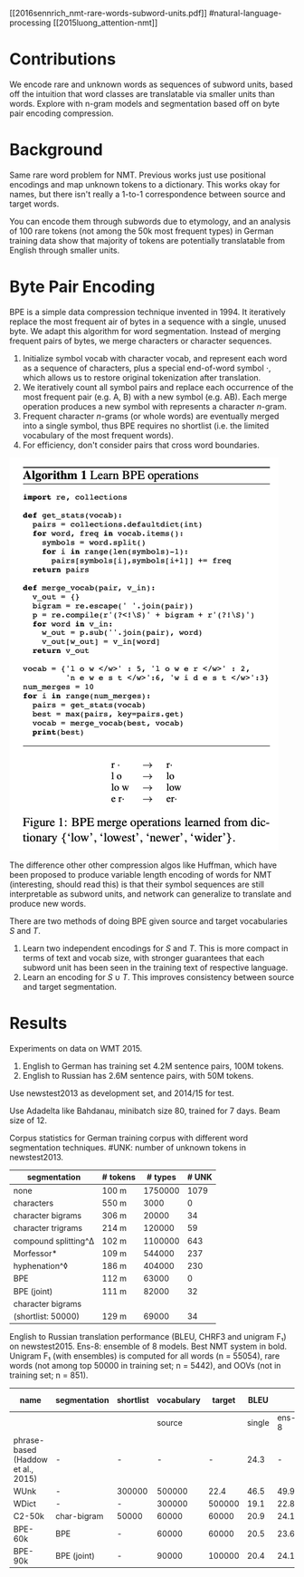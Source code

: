 [[2016sennrich_nmt-rare-words-subword-units.pdf]]
#natural-language-processing 
[[2015luong_attention-nmt]]

# Contributions 

   We encode rare and unknown words as sequences of subword units, based off the intuition that word classes are translatable via smaller units than words. Explore with n-gram models and segmentation based off on byte pair encoding compression. 

# Background 

   Same rare word problem for NMT. Previous works just use positional encodings and map unknown tokens to a dictionary. This works okay for names, but there isn't really a 1-to-1 correspondence between source and target words. 

   You can encode them through subwords due to etymology, and an analysis of 100 rare tokens (not among the 50k most frequent types) in German training data show that majority of tokens are potentially translatable from English through smaller units. 

# Byte Pair Encoding 

   BPE is a simple data compression technique invented in 1994. It iteratively replace the most frequent air of bytes in a sequence with a single, unused byte. We adapt this algorithm for word segmentation. Instead of merging frequent pairs of bytes, we merge characters or character sequences.
   1. Initialize symbol vocab with character vocab, and represent each word as a sequence of characters, plus a special end-of-word symbol $\cdot$, which allows us to restore original tokenization after translation.  
   2. We iteratively count all symbol pairs and replace each occurrence of the most frequent pair (e.g. A, B) with a new symbol (e.g. AB). Each merge operation produces a new symbol with represents a character $n$-gram. 
   3. Frequent character $n$-grams (or whole words) are eventually merged into a single symbol, thus BPE requires no shortlist (i.e. the limited vocabulary of the most frequent words). 
   4. For efficiency, don't consider pairs that cross word boundaries. 

   ![image](img/bpe_algo.png)

   The difference other other compression algos like Huffman, which have been proposed to produce variable length encoding of words for NMT (interesting, should read this) is that their symbol sequences are still interpretable as subword units, and network can generalize to translate and produce new words. 


   There are two methods of doing BPE given source and target vocabularies $S$ and $T$. 
   1. Learn two independent encodings for $S$ and $T$. This is more compact in terms of text and vocab size, with stronger guarantees that each subword unit has been seen in the training text of respective language. 
   2. Learn an encoding for $S \cup T$. This improves consistency between source and target segmentation. 

# Results 

   Experiments on data on WMT 2015. 
   1. English to German has training set 4.2M sentence pairs, 100M tokens. 
   2. English to Russian has 2.6M sentence pairs, with 50M tokens. 

   Use newstest2013 as development set, and 2014/15 for test.  

   Use Adadelta like Bahdanau, minibatch size 80, trained for 7 days. Beam size of 12. 

   Corpus statistics for German training corpus with different word segmentation techniques. #UNK: number of unknown tokens in newstest2013.

   | segmentation | # tokens | # types | # UNK |
   |---------------|----------|---------|-------|
   | none | 100 m | 1750000 | 1079 |
   | characters | 550 m | 3000 | 0 |
   | character bigrams | 306 m | 20000 | 34 |
   | character trigrams | 214 m | 120000 | 59 |
   | compound splitting^Δ | 102 m | 1100000 | 643 |
   | Morfessor* | 109 m | 544000 | 237 |
   | hyphenation^◊ | 186 m | 404000 | 230 |
   | BPE | 112 m | 63000 | 0 |
   | BPE (joint) | 111 m | 82000 | 32 |
   | character bigrams | | | |
   | (shortlist: 50000) | 129 m | 69000 | 34 |

   English to Russian translation performance (BLEU, CHRF3 and unigram F₁) on newstest2015. Ens-8: ensemble of 8 models. Best NMT system in bold. Unigram F₁ (with ensembles) is computed for all words (n = 55054), rare words (not among top 50000 in training set; n = 5442), and OOVs (not in training set; n = 851).

   | name | segmentation | shortlist | vocabulary | target | BLEU | | CHRF3 | | unigram F₁ (%) | | |
   |------|-------------|-----------|------------|--------|------|------|-------|------|----------------|------|------|
   | | | | source | | single | ens-8 | single | ens-8 | all | rare | OOV |
   | phrase-based (Haddow et al., 2015) | - | - | - | - | 24.3 | - | 53.8 | - | 56.0 | 31.3 | 16.5 |
   | WUnk | - | 300000 | 500000 | 22.4 | 46.5 | 49.9 | 54.2 | 25.2 | 0.0 |
   | WDict | - | - | 300000 | 500000 | 19.1 | 22.8 | 47.5 | 51.0 | 54.8 | 26.5 | 6.6 |
   | C2-50k | char-bigram | 50000 | 60000 | 60000 | 20.9 | 24.1 | 49.0 | 51.6 | 55.2 | 27.8 | 17.4 |
   | BPE-60k | BPE | - | 60000 | 60000 | 20.5 | 23.6 | 49.8 | 52.7 | 55.3 | 29.7 | 15.6 |
   | BPE-90k | BPE (joint) | - | 90000 | 100000 | 20.4 | 24.1 | 49.7 | 53.0 | 55.8 | 29.7 | 18.5 |

